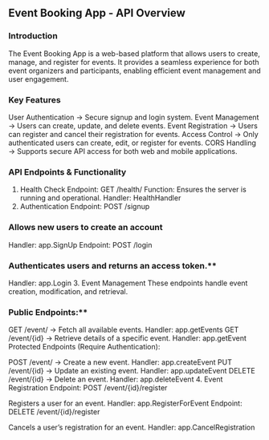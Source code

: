 ## Event Booking App - API Overview
### Introduction
 The Event Booking App is a web-based platform that allows users to create, manage, and register for events. 
 It provides a seamless experience for both event organizers and participants, enabling efficient event management and user engagement.

### Key Features
 User Authentication → Secure signup and login system.
 Event Management → Users can create, update, and delete events.
 Event Registration → Users can register and cancel their registration for events.
 Access Control → Only authenticated users can create, edit, or register for events.
 CORS Handling → Supports secure API access for both web and mobile applications.

### API Endpoints & Functionality
1. Health Check
Endpoint: GET /health/
Function: Ensures the server is running and operational.
Handler: HealthHandler
2. Authentication
Endpoint: POST /signup

### Allows new users to create an account
Handler: app.SignUp
Endpoint: POST /login

### Authenticates users and returns an access token.**
Handler: app.Login
3. Event Management
These endpoints handle event creation, modification, and retrieval.

 ### Public Endpoints:**

GET /event/ → Fetch all available events. Handler: app.getEvents
GET /event/{id} → Retrieve details of a specific event. Handler: app.getEvent
Protected Endpoints (Require Authentication):

POST /event/ → Create a new event. Handler: app.createEvent
PUT /event/{id} → Update an existing event. Handler: app.updateEvent
DELETE /event/{id} → Delete an event. Handler: app.deleteEvent
4. Event Registration
Endpoint: POST /event/{id}/register

Registers a user for an event.
Handler: app.RegisterForEvent
Endpoint: DELETE /event/{id}/register

Cancels a user’s registration for an event.
Handler: app.CancelRegistration
